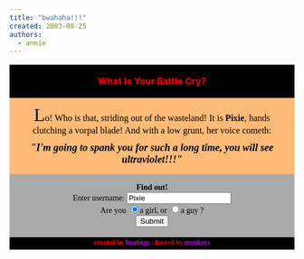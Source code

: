 ```yaml
---
title: "bwahaha!!!"
created: 2003-08-25
authors:
  - annie
---
```


<table align="center" width="400" cellpadding="4" cellspacing="1" border="0"><tbody><tr><td bgcolor="black" align="center"><p style="color:red;font-family='times new roman';font-size:16px;"><b>What Is Your Battle Cry?</b></p></td></tr><tr><td bgcolor="#ffbb77" align="center"><p style="margin:10px;font-family:'times new roman';font-size:16px;color:#000;"><font face="old english text mt,old english text" size="+3">L</font>o! Who is that, striding out of the wasteland! It is <b>Pixie</b>, hands clutching a vorpal blade! And with a low grunt, her voice cometh:</p><p style="margin:11px;font-family:'times new roman';font-size:18px;color:#000;"><b><i>"I'm going to spank you for such a long time, you will see ultraviolet!!!"</i></b></p></td></tr><tr><td align="center" bgcolor="#aaaaaa"><p style="font-family:'times new roman';font-size:14px;color:#000;"><b>Find out!</b><br>Enter username: <input type="text" name="username" value="Pixie"><br>Are you <input type="radio" name="sex" value="f" checked="">a girl, or <input type="radio" name="sex" value="m">a guy ?<br><input type="submit" value="Submit"></p></td></tr><tr><td bgcolor="black" align="center"><p style="color:red;font-family:'times new roman';font-size:12px;margin:0px;"><b>created by <a href="http://www.livejournal.com/users/beatings/"><font color="#cc00ff" face="times new roman">beatings</font></a> </b>:<b> hosted by <a href="http://www.bdmonkeys.net/"><font color="#cc00ff" face="times new roman">monkeys</font></a></b></p></td></tr></tbody></table>
